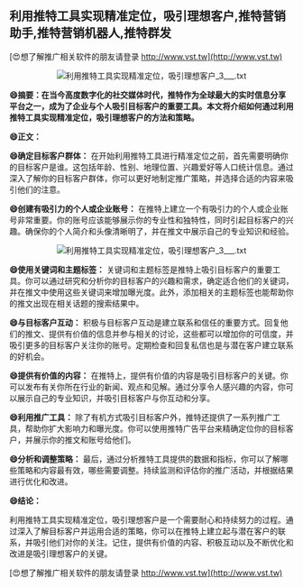 ## **利用推特工具实现精准定位，吸引理想客户,推特营销助手,推特营销机器人,推特群发**

[😍想了解推广相关软件的朋友请登录 http://www.vst.tw](http://www.vst.tw)

 <center><img src="https://vst.tw/MP4/tuiguang/png/8.png" alt="利用推特工具实现精准定位，吸引理想客户_3___.txt"></center>

**😄摘要：在当今高度数字化的社交媒体时代，推特作为全球最大的实时信息分享平台之一，成为了企业与个人吸引目标客户的重要工具。本文将介绍如何通过利用推特工具实现精准定位，吸引理想客户的方法和策略。**

**😄正文：**

**😄确定目标客户群体：**
在开始利用推特工具进行精准定位之前，首先需要明确你的目标客户是谁。这包括年龄、性别、地理位置、兴趣爱好等人口统计信息。通过深入了解你的目标客户群体，你可以更好地制定推广策略，并选择合适的内容来吸引他们的注意。

**😄创建有吸引力的个人或企业账号：**
在推特上建立一个有吸引力的个人或企业账号非常重要。你的账号应该能够展示你的专业性和独特性，同时引起目标客户的兴趣。确保你的个人简介和头像清晰明了，并在推文中展示自己的专业知识和经验。

 <center><img src="https://vst.tw/MP4/tuiguang/png/5.png" alt="利用推特工具实现精准定位，吸引理想客户_3___.txt"></center>

**😄使用关键词和主题标签：**
关键词和主题标签是推特上吸引目标客户的重要工具。你可以通过研究和分析你的目标客户的兴趣和需求，确定适合他们的关键词，并在推文中使用这些关键词来增加曝光度。此外，添加相关的主题标签也能帮助你的推文出现在相关话题的搜索结果中。

**😄与目标客户互动：**
积极与目标客户互动是建立联系和信任的重要方式。回复他们的推文、提供有价值的信息并参与相关的讨论，这些都可以增加你的可信度，并吸引更多的目标客户关注你的账号。定期检查和回复私信也是与潜在客户建立联系的好机会。

**😄提供有价值的内容：**
在推特上，提供有价值的内容是吸引目标客户的关键。你可以发布有关你所在行业的新闻、观点和见解。通过分享令人感兴趣的内容，你可以展示自己的专业知识，并吸引目标客户与你互动和分享。

**😄利用推广工具：**
除了有机方式吸引目标客户外，推特还提供了一系列推广工具，帮助你扩大影响力和曝光度。你可以使用推特广告平台来精确定位你的目标客户，并展示你的推文和账号给他们。

**😄分析和调整策略：**
最后，通过分析推特工具提供的数据和指标，你可以了解哪些策略和内容最有效，哪些需要调整。持续监测和评估你的推广活动，并根据结果进行优化和改进。

**😄结论：**

利用推特工具实现精准定位，吸引理想客户是一个需要耐心和持续努力的过程。通过深入了解目标客户并运用合适的策略，你可以在推特上建立起与潜在客户的联系，并吸引他们对你的关注。记住，提供有价值的内容、积极互动以及不断优化和改进是吸引理想客户的关键。

[😍想了解推广相关软件的朋友请登录 http://www.vst.tw](http://www.vst.tw)



